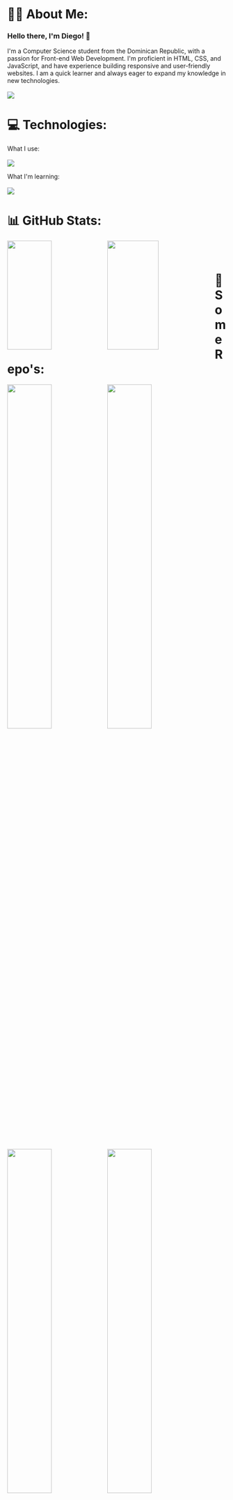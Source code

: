 

# 🧑‍💻 About Me:
### Hello there, I'm Diego! 👋
I'm a Computer Science student from the Dominican Republic, with a passion for Front-end Web Development. I'm proficient in HTML, CSS, and JavaScript, and have experience building responsive and user-friendly websites. I am a quick learner and always eager to expand my knowledge in new technologies. 
<br><br>
<a href="https://www.linkedin.com/in/dlopezl/">
 <img src="https://img.shields.io/badge/Diego%20Lopez-blue?style=for-the-badge&logo=linkedin&logoColor=white"/>
</a>
<br>
# 💻 Technologies:
What I use:
<br><br>
<img src="https://skillicons.dev/icons?i=vscode,html,css,js,git" /> 
 
What I'm learning:
<br><br>
<img src="https://skillicons.dev/icons?i=react,scss" /> 

# 📊 GitHub Stats:
<img align="left" width="45%" height="250" src="https://github-readme-stats.vercel.app/api?username=diegolopezl&theme=dark&hide_border=false&include_all_commits=true&count_private=true"/>
<img align="left" width="48.5%" height="250" src="https://github-readme-stats.vercel.app/api/top-langs/?username=diegolopezl&theme=dark&hide_border=false&include_all_commits=true&count_private=true&layout=compact"/>
<br><br>

# 💾 Some Repo's:

<a href="https://github.com/diegolopezl/tip-calculator-app">
<img align="left" width="45%" src="https://github-readme-stats.vercel.app/api/pin/?username=diegolopezl&repo=tip-calculator-app&bg_color=151515"/>
</a>

<a href="https://github.com/diegolopezl/faq-accordion-card">
<img align="left" width="45%" src="https://github-readme-stats.vercel.app/api/pin/?username=diegolopezl&repo=faq-accordion-card&bg_color=151515"/>
</a>

<br><br>

<a href="https://github.com/diegolopezl/intro-component-with-signup-form">
<img align="left" width="45%" src="https://github-readme-stats.vercel.app/api/pin/?username=diegolopezl&repo=intro-component-with-signup-form&bg_color=151515"/>
</a>

<a href="https://github.com/diegolopezl/sunnyside-agency-landing-page">
<img align="left" width="45%" src="https://github-readme-stats.vercel.app/api/pin/?username=diegolopezl&repo=sunnyside-agency-landing-page&bg_color=151515"/>
</a>
